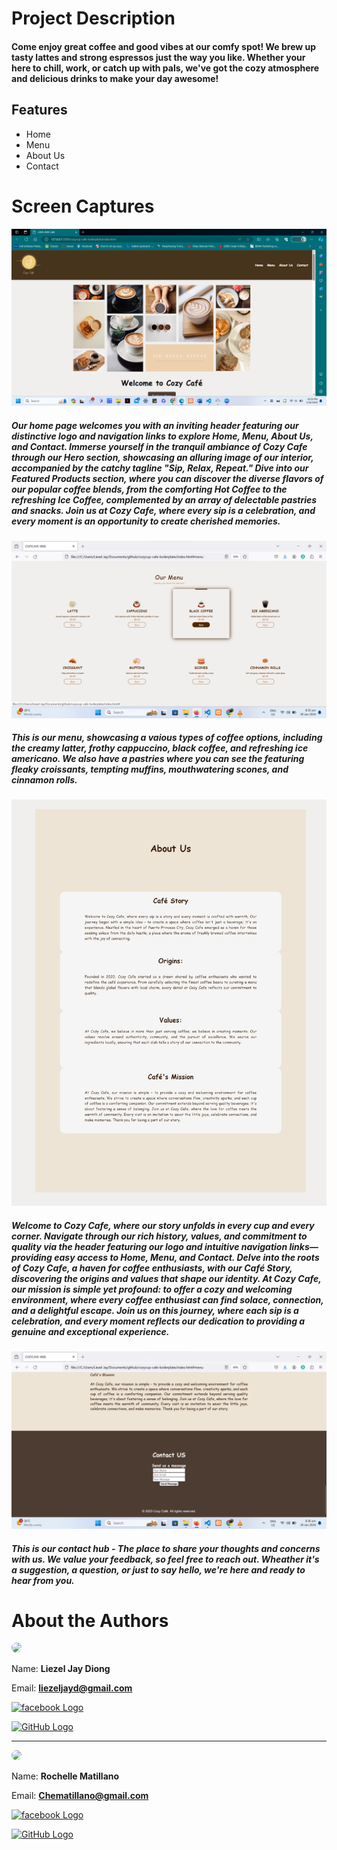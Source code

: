 # Project Description 

#### Come enjoy great coffee and good vibes at our comfy spot! We brew up tasty lattes and strong espressos just the way you like. Whether your here to chill, work, or catch up with pals, we've got the cozy atmosphere and delicious drinks to make your day awesome! 

## Features 

* Home
* Menu
* About Us
* Contact 

# Screen Captures 

![img](img/home.png)

##### Our home page welcomes you with an inviting header featuring our distinctive logo and navigation links to explore Home, Menu, About Us, and Contact. Immerse yourself in the tranquil ambiance of Cozy Cafe through our Hero section, showcasing an alluring image of our interior, accompanied by the catchy tagline "Sip, Relax, Repeat." Dive into our Featured Products section, where you can discover the diverse flavors of our popular coffee blends, from the comforting Hot Coffee to the refreshing Ice Coffee, complemented by an array of delectable pastries and snacks. Join us at Cozy Cafe, where every sip is a celebration, and every moment is an opportunity to create cherished memories.

![img](img/ss-menu.png)
##### This is our menu, showcasing a vaious types of coffee options, including the creamy latter, frothy cappuccino, black coffee, and refreshing ice americano. We also have a pastries where you can see the featuring fleaky croissants, tempting muffins, mouthwatering scones, and cinnamon rolls. 

![about](img/about.jpg)

##### Welcome to Cozy Cafe, where our story unfolds in every cup and every corner. Navigate through our rich history, values, and commitment to quality via the header featuring our logo and intuitive navigation links—providing easy access to Home, Menu, and Contact. Delve into the roots of Cozy Cafe, a haven for coffee enthusiasts, with our Café Story, discovering the origins and values that shape our identity. At Cozy Cafe, our mission is simple yet profound: to offer a cozy and welcoming environment, where every coffee enthusiast can find solace, connection, and a delightful escape. Join us on this journey, where each sip is a celebration, and every moment reflects our dedication to providing a genuine and exceptional experience.

![img](img/ss-contact.png)

##### This is our contact hub - The place to share your thoughts and concerns with us. We value your feedback, so feel free to reach out. Wheather it's a suggestion, a question, or just to say hello, we're here and ready to hear from you. 

# About the Authors

<img src="https://avatars.githubusercontent.com/u/156726657?s=96&v=4" width="150" style="border-radius: 50%;">

Name: **Liezel Jay Diong**

Email: **liezeljayd@gmail.com**


[![facebook Logo](https://github.com/gauravghongde/social-icons/blob/master/PNG/Color/Facebook.png?raw=true)](https://web.facebook.com/grvxus)

[![GitHub Logo](https://github.com/gauravghongde/social-icons/blob/master/PNG/White/Github_white.png?raw=true)](https://github.com/lliezelj)

***
<img src="https://avatars.githubusercontent.com/u/156728082?s=96&v=4" width="150" style="border-radius: 50%;">

Name: **Rochelle Matillano**

Email: **Chematillano@gmail.com**

[![facebook Logo](https://github.com/gauravghongde/social-icons/blob/master/PNG/Color/Facebook.png?raw=true)](https://web.facebook.com/che.matillano.5)

[![GitHub Logo](https://github.com/gauravghongde/social-icons/blob/master/PNG/White/Github_white.png?raw=true)](https://github.com/RochelleMatillano)


